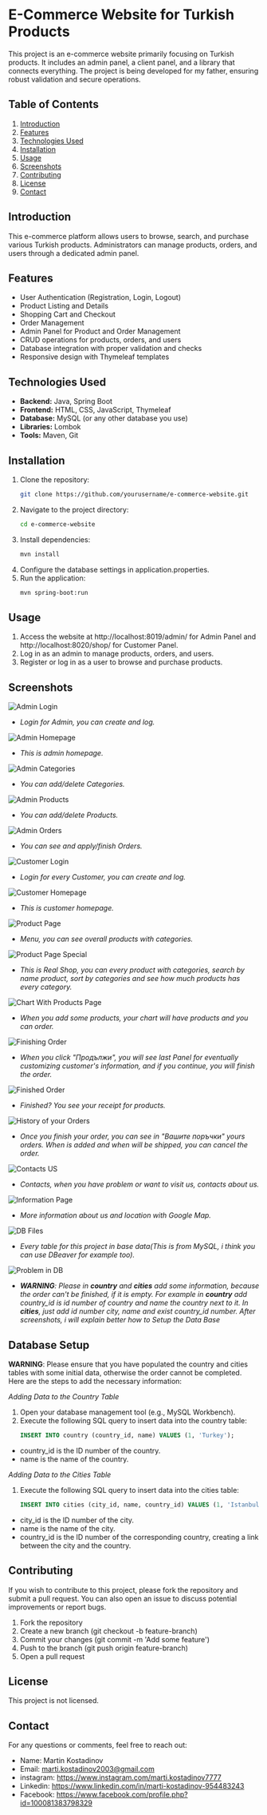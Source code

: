 # E-Commerce Website for Turkish Products

This project is an e-commerce website primarily focusing on Turkish products. It includes an admin panel, a client panel, and a library that connects everything. The project is being developed for my father, ensuring robust validation and secure operations.

## Table of Contents

1. [Introduction](#introduction)
2. [Features](#features)
3. [Technologies Used](#technologies-used)
4. [Installation](#installation)
5. [Usage](#usage)
6. [Screenshots](#screenshots)
7. [Contributing](#contributing)
8. [License](#license)
9. [Contact](#contact)

## Introduction

This e-commerce platform allows users to browse, search, and purchase various Turkish products. Administrators can manage products, orders, and users through a dedicated admin panel.

## Features

- User Authentication (Registration, Login, Logout)
- Product Listing and Details
- Shopping Cart and Checkout
- Order Management
- Admin Panel for Product and Order Management
- CRUD operations for products, orders, and users
- Database integration with proper validation and checks
- Responsive design with Thymeleaf templates

## Technologies Used

- **Backend:** Java, Spring Boot
- **Frontend:** HTML, CSS, JavaScript, Thymeleaf
- **Database:** MySQL (or any other database you use)
- **Libraries:** Lombok
- **Tools:** Maven, Git

## Installation

1. Clone the repository:
   ```bash
   git clone https://github.com/yourusername/e-commerce-website.git

2. Navigate to the project directory:
   ```bash
   cd e-commerce-website

3. Install dependencies:
   ```bash
   mvn install
4. Configure the database settings in application.properties.
5. Run the application:
   ```bash
   mvn spring-boot:run

## Usage
1. Access the website at http://localhost:8019/admin/ for Admin Panel and http://localhost:8020/shop/ for Customer Panel.
2. Log in as an admin to manage products, orders, and users. 
3. Register or log in as a user to browse and purchase products.

## Screenshots

![Admin Login](screenshots/admin_login.png)
- *Login for Admin, you can create and log.*

![Admin Homepage](screenshots/admin.png)
- *This is admin homepage.*

![Admin Categories](screenshots/categories.png)
- *You can add/delete Categories.*

![Admin Products](screenshots/products.png)
- *You can add/delete Products.*

![Admin Orders](screenshots/admin_orders.png)
- *You can see and apply/finish Orders.*

![Customer Login](https://github.com/user-attachments/assets/647753bb-d1ee-43c1-a2e0-1e3cc8b78576)
- *Login for every Customer, you can create and log.*

![Customer Homepage](screenshots/shop.png)
- *This is customer homepage.*

![Product Page](screenshots/main_shop.png)
- *Menu, you can see overall products with categories.*

![Product Page Special](screenshots/shop_with_search_categories_and_etc.png)
- *This is Real Shop, you can every product with categories, search by name product, sort by categories and see how much products has every category.*

![Chart With Products Page](screenshots/chart_with_products.png)
- *When you add some products, your chart will have products and you can order.*

![Finishing Order](screenshots/finishing_order.png)
- *When you click "Продължи", you will see last Panel for eventually customizing customer's information, and if you continue, you will finish the order.*

![Finished Order](screenshots/finished_order.png)
- *Finished? You see your receipt for products.*

![History of your Orders](screenshots/history_of_your_order.png)
- *Once you finish your order, you can see in "Вашите поръчки"  yours orders. When is added and when will be shipped, you can cancel the order.*

![Contacts US](screenshots/contacts.png)
- *Contacts, when you have problem or want to visit us, contacts about us.*

![Information Page](screenshots/information_with_map.png)
- *More information about us and location with Google Map.*

![DB Files](screenshots/db_files.png)
- *Every table for this project in base data(This is from MySQL, i think you can use DBeaver for example too).*

![Problem in DB](screenshots/problem_need_fix.png)
- ***WARNING**: Please in **country** and **cities** add some information, because the order can't be finished, if it is empty. For example in **country** add country_id 
 is id number of country and name the country next to it. In **cities**, just add id number city, name and exist country_id number. After screenshots, i will explain better how to Setup the Data Base*

## Database Setup
**WARNING**: Please ensure that you have populated the country and cities tables with some initial data, otherwise the order cannot be completed. Here are the steps to add the necessary information:

*Adding Data to the Country Table*
1. Open your database management tool (e.g., MySQL Workbench).
2. Execute the following SQL query to insert data into the country table:
   ```sql
   INSERT INTO country (country_id, name) VALUES (1, 'Turkey');
- country_id is the ID number of the country.
- name is the name of the country.

*Adding Data to the Cities Table*
1. Execute the following SQL query to insert data into the cities table:
   ```sql
   INSERT INTO cities (city_id, name, country_id) VALUES (1, 'Istanbul', 1);
- city_id is the ID number of the city.
- name is the name of the city.
- country_id is the ID number of the corresponding country, creating a link between the city and the country.

## Contributing
If you wish to contribute to this project, please fork the repository and submit a pull request. You can also open an issue to discuss potential improvements or report bugs.

1. Fork the repository
2. Create a new branch (git checkout -b feature-branch)
3. Commit your changes (git commit -m 'Add some feature')
4. Push to the branch (git push origin feature-branch)
5. Open a pull request
   
## License
This project is not licensed.

## Contact
For any questions or comments, feel free to reach out:

- Name: Martin Kostadinov
- Email: marti.kostadinov2003@gmail.com
- instagram: https://www.instagram.com/marti.kostadinov7777
- Linkedin: https://www.linkedin.com/in/marti-kostadinov-954483243
- Facebook: https://www.facebook.com/profile.php?id=100081383798329
